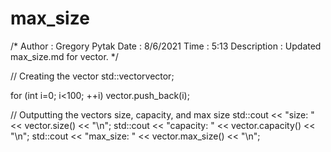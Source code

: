# max_size

/*
Author : Gregory Pytak
Date : 8/6/2021
Time : 5:13
Description : Updated max_size.md for vector.
*/

// Creating the vector
std::vector<int>vector;
	
for (int i=0; i<100; ++i) 
vector.push_back(i);

// Outputting the vectors size, capacity, and max size
std::cout << "size: " << vector.size() << "\n";
std::cout << "capacity: " << vector.capacity() << "\n";
std::cout << "max_size: " << vector.max_size() << "\n";

